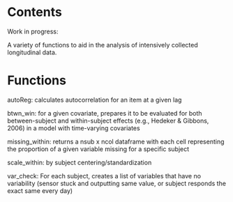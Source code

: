 # Contents

Work in progress:

A variety of functions to aid in the analysis of intensively collected longitudinal data.

# Functions

autoReg: calculates autocorrelation for an item at a given lag

btwn_win: for a given covariate, prepares it to be evaluated for both between-subject and within-subject effects (e.g., Hedeker & Gibbons, 2006) in a model with time-varying covariates

missing_within: returns a nsub x ncol dataframe with each cell representing the proportion of a given variable missing for a specific subject

scale_within: by subject centering/standardization

var_check: For each subject, creates a list of variables that have no variability (sensor stuck and outputting same value, or subject responds the exact same every day)

